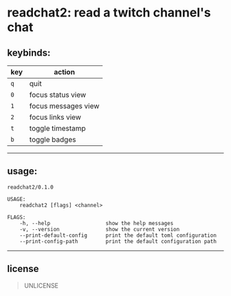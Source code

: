 # readchat2: read a twitch channel's chat

## keybinds:

| key | action              |
| --- | ------------------- |
| `q` | quit                |
| `0` | focus status view   |
| `1` | focus messages view |
| `2` | focus links view    |
| `t` | toggle timestamp    |
| `b` | toggle badges       |

---

## usage:

```
readchat2/0.1.0

USAGE:
    readchat2 [flags] <channel>

FLAGS:
    -h, --help                  show the help messages
    -v, --version               show the current version
    --print-default-config      print the default toml configuration
    --print-config-path         print the default configuration path

```

---

## license

> UNLICENSE
